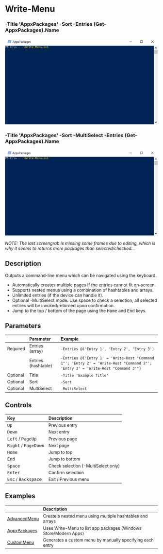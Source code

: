 # Write-Menu

### -Title 'AppxPackages' -Sort -Entries (Get-AppxPackages).Name

![AppxPackages](Examples/AppxPackages.gif)

### -Title 'AppxPackages' -Sort -MultiSelect -Entries (Get-AppxPackages).Name

![AppxPackages](Examples/MultiSelect.gif)

_NOTE: The last screengrab is missing some frames due to editing, which is why it seems to returns more packages than selected/checked..._

## Description

Outputs a command-line menu which can be navigated using the keyboard.

* Automatically creates multiple pages if the entries cannot fit on-screen.
* Supports nested menus using a combination of hashtables and arrays.
* Unlimited entries (if the device can handle it).
* Optional -MultiSelect mode. Use space to check a selection, all selected entries will be invoked/returned upon confirmation.
* Jump to the top / bottom of the page using the <kbd>Home</kbd> and <kbd>End</kbd> keys.


## Parameters

|  | Parameter | Example |
|:--|:--|:--|
| Required | Entries (array) | `-Entries @('Entry 1', 'Entry 2', 'Entry 3')` |
|          | Entries (hashtable) | `-Entries @{'Entry 1' = 'Write-Host "Command 1"'; 'Entry 2' = 'Write-Host "Command 2"'; 'Entry 3' = 'Write-Host "Command 3'"}` |
| Optional | Title | `-Title 'Example Title'` |
| Optional | Sort | `-Sort` |
| Optional | MultiSelect | `-MultiSelect`

## Controls

| Key | Description |
|:--|:--|
| <kbd>Up</kbd> | Previous entry |
| <kbd>Down</kbd> | Next entry |
| <kbd>Left</kbd> / <kbd>PageUp</kbd> | Previous page|
| <kbd>Right</kbd> / <kbd>PageDown</kbd> | Next page |
| <kbd>Home</kbd> | Jump to top |
| <kbd>End</kbd> | Jump to bottom |
| <kbd>Space</kbd> | Check selection (-MultiSelect only) |
| <kbd>Enter</kbd> | Confirm selection |
| <kbd>Esc</kbd> / <kbd>Backspace</kbd> | Exit / Previous menu |

## Examples

| | Description |
| :-- | :-- |
| [AdvancedMenu](Examples/AdvancedMenu.md) | Create a nested menu using multiple hashtables and arrays |
| [AppxPackages](Examples/AppxPackages.md) | Uses Write-Menu to list app packages (Windows Store/Modern Apps) |
| [CustomMenu](Examples/CustomMenu.md) | Generates a custom menu by manually specifying each entry |
